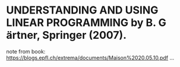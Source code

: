# UNDERSTANDING AND USING LINEAR PROGRAMMING by B. G ̈artner, Springer (2007).
note from book: https://blogs.epfl.ch/extrema/documents/Maison%2020.05.10.pdf
... 
